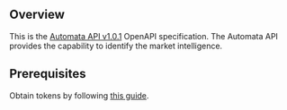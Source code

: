 ## Overview

This is the [Automata API v1.0.1](https://byautomata.io/api/) OpenAPI specification.
The Automata API provides the capability to identify the market intelligence.
## Prerequisites

Obtain tokens by following [this guide](https://apis.byautomata.io/?ref=api_landing_0).
